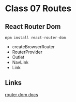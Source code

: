 # Class 07 Routes

## React Router Dom

```shell
npm install react-router-dom
```

- createBrowserRouter
- RouterProvider
- Outlet
- NavLink
- Link

## Links

[router dom docs](https://reactrouter.com/en/main)
